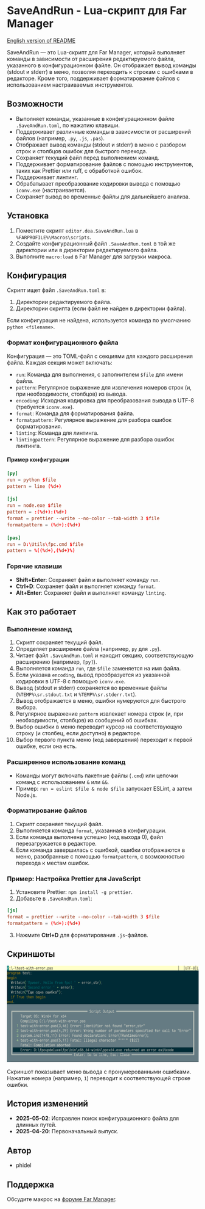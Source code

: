 # SaveAndRun - Lua-скрипт для Far Manager

[English version of README](readme.md)

SaveAndRun — это Lua-скрипт для Far Manager, который выполняет команды в зависимости от расширения редактируемого файла, указанного в конфигурационном файле. Он отображает вывод команды (stdout и stderr) в меню, позволяя переходить к строкам с ошибками в редакторе. Кроме того, поддерживает форматирование файлов с использованием настраиваемых инструментов.

## Возможности

- Выполняет команды, указанные в конфигурационном файле `.SaveAndRun.toml`, по нажатию клавиши.
- Поддерживает различные команды в зависимости от расширений файлов (например, `.py`, `.js`, `.pas`).
- Отображает вывод команды (stdout и stderr) в меню с разбором строк и столбцов ошибок для быстрого перехода.
- Сохраняет текущий файл перед выполнением команд.
- Поддерживает форматирование файлов с помощью инструментов, таких как Prettier или ruff, с обработкой ошибок.
- Поддерживает линтинг.
- Обрабатывает преобразование кодировки вывода с помощью `iconv.exe` (настраивается).
- Сохраняет вывод во временные файлы для дальнейшего анализа.

## Установка

1. Поместите скрипт `editor.dea.SaveAndRun.lua` в `%FARPROFILE%\Macros\scripts`.
2. Создайте конфигурационный файл `.SaveAndRun.toml` в той же директории или в директории редактируемого файла.
3. Выполните `macro:load` в Far Manager для загрузки макроса.

## Конфигурация

Скрипт ищет файл `.SaveAndRun.toml` в:
1. Директории редактируемого файла.
2. Директории скрипта (если файл не найден в директории файла).

Если конфигурация не найдена, используется команда по умолчанию `python <filename>`.

### Формат конфигурационного файла

Конфигурация — это TOML-файл с секциями для каждого расширения файла. Каждая секция может включать:

- `run`: Команда для выполнения, с заполнителем `$file` для имени файла.
- `pattern`: Регулярное выражение для извлечения номеров строк (и, при необходимости, столбцов) из вывода.
- `encoding`: Исходная кодировка для преобразования вывода в UTF-8 (требуется `iconv.exe`).
- `format`: Команда для форматирования файла.
- `formatpattern`: Регулярное выражение для разбора ошибок форматирования.
- `linting`: Команда для линтинга.
- `lintingpattern`: Регулярное выражение для разбора ошибок линтинга.


#### Пример конфигурации

```toml
[py]
run = python $file
pattern = line (%d+)

[js]
run = node.exe $file
pattern = :(%d+):(%d+)
format = prettier --write --no-color --tab-width 3 $file
formatpattern = (%d+):(%d+)

[pas]
run = D:\Utils\fpc.cmd $file
pattern = %((%d+),(%d+)%)
```


### Горячие клавиши

- **Shift+Enter**: Сохраняет файл и выполняет команду `run`.
- **Ctrl+D**: Сохраняет файл и выполняет команду `format`.
- **Alt+Enter**: Сохраняет файл и выполняет команду `linting`.

## Как это работает

### Выполнение команд

1. Скрипт сохраняет текущий файл.
2. Определяет расширение файла (например, `py` для `.py`).
3. Читает файл `.SaveAndRun.toml` и находит секцию, соответствующую расширению (например, `[py]`).
4. Выполняется команда `run`, где `$file` заменяется на имя файла.
5. Если указана `encoding`, вывод преобразуется из указанной кодировки в UTF-8 с помощью `iconv.exe`.
6. Вывод (stdout и stderr) сохраняется во временные файлы (`%TEMP%\sr.stdout.txt` и `%TEMP%\sr.stderr.txt`).
7. Вывод отображается в меню, ошибки нумеруются для быстрого выбора.
8. Регулярное выражение `pattern` извлекает номера строк (и, при необходимости, столбцов) из сообщений об ошибках.
9. Выбор ошибки в меню переводит курсор на соответствующую строку (и столбец, если доступно) в редакторе.
10. Выбор первого пункта меню (код завершения) переходит к первой ошибке, если она есть.

### Расширенное использование команд

- Команды могут включать пакетные файлы (`.cmd`) или цепочки команд с использованием `&` или `&&`.
- Пример: `run = eslint $file & node $file` запускает ESLint, а затем Node.js.

### Форматирование файлов

1. Скрипт сохраняет текущий файл.
2. Выполняется команда `format`, указанная в конфигурации.
3. Если команда выполнена успешно (код выхода 0), файл перезагружается в редакторе.
4. Если команда завершилась с ошибкой, ошибки отображаются в меню, разобранные с помощью `formatpattern`, с возможностью перехода к местам ошибок.


### Пример: Настройка Prettier для JavaScript

1. Установите Prettier: `npm install -g prettier`.
2. Добавьте в `.SaveAndRun.toml`:

```toml
[js]
format = prettier --write --no-color --tab-width 3 $file
formatpattern = (%d+):(%d+)
```

3. Нажмите **Ctrl+D** для форматирования `.js`-файлов.

## Скриншоты

![Меню ошибок](./screenshot_errors.png)

Скриншот показывает меню вывода с пронумерованными ошибками. Нажатие номера (например, `1`) переводит к соответствующей строке ошибки.

## История изменений

- **2025-05-02**: Исправлен поиск конфигурационного файла для длинных путей.
- **2025-04-20**: Первоначальный выпуск.

## Автор

- phidel

## Поддержка

Обсудите макрос на [форуме Far Manager](https://forum.farmanager.com/viewtopic.php?t=13629).

